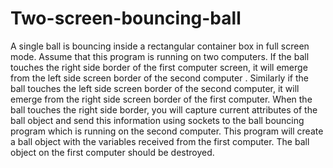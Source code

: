 # Two-screen-bouncing-ball
A single ball is bouncing inside a rectangular container box in full screen mode. Assume that this program is running on two computers. If the ball touches the right side border of the first computer screen, it will emerge from the left side screen border of the second computer . Similarly if the ball touches the left side screen border of the second computer, it will emerge from the right side screen border of the first computer. When the ball touches the right side border, you will capture current attributes of the ball object and send this information using sockets to the ball bouncing program which is running on the second computer. This program will create a ball object with the variables received from the first computer. The ball object on the first computer should be destroyed.
